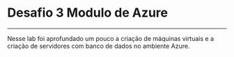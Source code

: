 # Desafio 3 Modulo de Azure
-------------------------------------
Nesse lab foi aprofundado um pouco a criação de máquinas virtuais e a criação de servidores com banco de dados no ambiente Azure.
